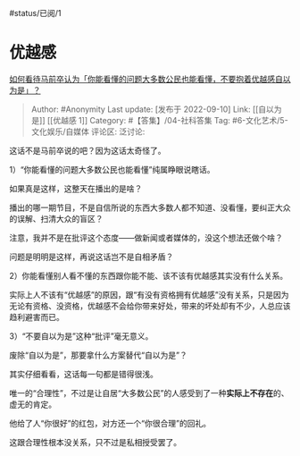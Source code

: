 #status/已阅/1 

# 优越感
[如何看待马前卒认为「你能看懂的问题大多数公民也能看懂，不要抱着优越感自以为是」？](https://www.zhihu.com/question/389765041/answer/2667643095)

> Author: #Anonymity
> Last update: [发布于 2022-09-10]
> Link: [[自以为是]] [[优越感 1]]
> Category: #【答集】/04-社科答集
> Tag: #6-文化艺术/5-文化娱乐/自媒体
> 评论区:
> 泛讨论:

这话不是马前卒说的吧？因为这话太奇怪了。

1）“你能看懂的问题大多数公民也能看懂”纯属睁眼说瞎话。

如果真是这样，这整天在播出的是啥？

播出的哪一期节目，不是自信所说的东西大多数人都不知道、没看懂，要纠正大众的误解、扫清大众的盲区？

注意，我并不是在批评这个态度——做新闻或者媒体的，没这个想法还做个啥？

问题是明明是这样，再说这话岂不是自相矛盾？

2）你能看懂别人看不懂的东西跟你能不能、该不该有优越感其实没有什么关系。

实际上人不该有“优越感”的原因，跟“有没有资格拥有优越感”没有关系，只是因为无论有资格、没资格，优越感不会给你带来好处，带来的坏处却有不少，人总应该趋利避害而已。

3）“不要自以为是”这种“批评”毫无意义。

废除“自以为是”，那要拿什么方案替代“自以为是”？

其实仔细看看，这话每一句都是错得很浅。

唯一的“合理性”，不过是让自居“大多数公民”的人感受到了一种**实际上不存在**的、虚无的肯定。

他给了人“你很好”的红包，对方还一个“你很合理”的回礼。

这跟合理性根本没关系，只不过是私相授受罢了。
